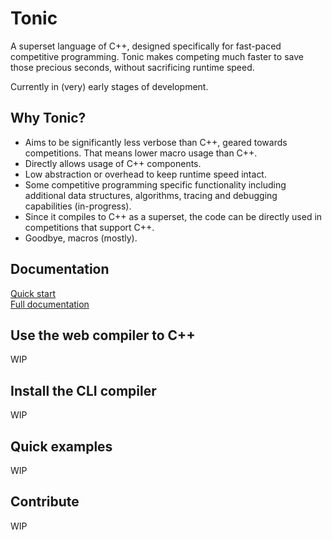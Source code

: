 # Tonic
A superset language of C++, designed specifically for fast-paced competitive programming. Tonic makes competing much faster to save those precious seconds, without sacrificing runtime speed.

Currently in (very) early stages of development.

## Why Tonic?
- Aims to be significantly less verbose than C++, geared towards competitions. That means lower macro usage than C++.
- Directly allows usage of C++ components.
- Low abstraction or overhead to keep runtime speed intact.
- Some competitive programming specific functionality including additional data structures, algorithms, tracing and debugging capabilities (in-progress).
- Since it compiles to C++ as a superset, the code can be directly used in competitions that support C++.
- Goodbye, macros (mostly).

## Documentation
[Quick start](about:blank)<br />
[Full documentation](about:blank)

## Use the web compiler to C++
WIP

## Install the CLI compiler
WIP

## Quick examples
WIP

## Contribute
WIP